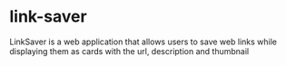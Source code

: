 # link-saver
LinkSaver is a web application that allows users to save web links while displaying them as cards with the url, description and thumbnail
